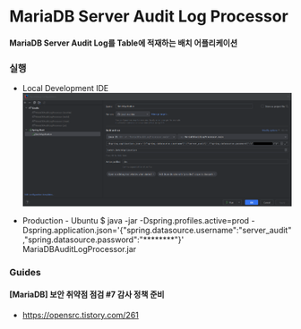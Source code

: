 # MariaDB Server Audit Log Processor

#### MariaDB Server Audit Log를 Table에 적재하는 배치 어플리케이션

### 실행

* Local Development IDE
![img.png](img.png)

* Production - Ubuntu
  $ java -jar -Dspring.profiles.active=prod -Dspring.application.json='{\"spring.datasource.username\":\"server_audit\",\"spring.datasource.password\":\"********\"}' MariaDBAuditLogProcessor.jar

### Guides

#### [MariaDB] 보안 취약점 점검 #7 감사 정책 준비
* https://opensrc.tistory.com/261
